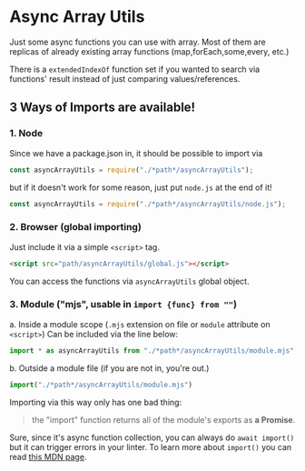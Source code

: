 # Async Array Utils

Just some async functions you can use with array.
Most of them are replicas of already existing array functions (map,forEach,some,every, etc.)

There is a `extendedIndexOf` function set if you wanted to search via functions' result instead of just comparing values/references.

## 3 Ways of Imports are available!

### 1. Node
Since we have a package.json in, it should be possible to import via
```js
const asyncArrayUtils = require("./*path*/asyncArrayUtils");
```
but if it doesn't work for some reason, just put `node.js` at the end of it!
```js
const asyncArrayUtils = require("./*path*/asyncArrayUtils/node.js");
```

### 2. Browser (global importing)
Just include it via a simple `<script>` tag.
```html
<script src="path/asyncArrayUtils/global.js"></script>
```
You can access the functions via `asyncArrayUtils` global object.

### 3. Module ("mjs", usable in `import {func} from ""`)
  a. Inside a module scope (`.mjs` extension on file or `module` attribute on `<script>`) 
  Can be included via the line below:
  ```js
import * as asyncArrayUtils from "./*path*/asyncArrayUtils/module.mjs";
  ```

  b. Outside a module file (if you are not in, you're out.)
  ```js
  import("./*path*/asyncArrayUtils/module.mjs")
  ```
  Importing via this way only has one bad thing:
  > the "import" function returns all of the module's exports as **a Promise**.

  Sure, since it's async function collection, you can always do `await import()` but it can trigger errors in your linter. To learn more about `import()` you can read [this MDN page](https://developer.mozilla.org/en-US/docs/Web/JavaScript/Reference/Statements/import#Dynamic_Imports).